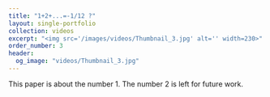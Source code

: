 ```yaml
---
title: "1+2+...=-1/12 ?"
layout: single-portfolio
collection: videos
excerpt: "<img src='/images/videos/Thumbnail_3.jpg' alt='' width=230>"
order_number: 3
header: 
  og_image: "videos/Thumbnail_3.jpg"
---
```


This paper is about the number 1. The number 2 is left for future work.